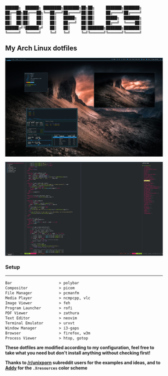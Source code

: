 ```
██████╗  ██████╗ ████████╗███████╗██╗██╗     ███████╗███████╗
██╔══██╗██╔═══██╗╚══██╔══╝██╔════╝██║██║     ██╔════╝██╔════╝
██║  ██║██║   ██║   ██║   █████╗  ██║██║     █████╗  ███████╗
██║  ██║██║   ██║   ██║   ██╔══╝  ██║██║     ██╔══╝  ╚════██║
██████╔╝╚██████╔╝   ██║   ██║     ██║███████╗███████╗███████║
╚═════╝  ╚═════╝    ╚═╝   ╚═╝     ╚═╝╚══════╝╚══════╝╚══════╝
```

## My Arch Linux dotfiles

![.](img/screenshot-1.png)

![.](img/neovim.png)

### Setup
-----
```
Bar                     > polybar
Compositor              > picom
File Manager            > pcmanfm
Media Player            > ncmpcpp, vlc
Image Viewer            > feh
Program Launcher        > rofi
PDF Viewer              > zathura
Text Editor             > neovim
Terminal Emulator       > urxvt
Window Manager          > i3-gaps
Browser                 > firefox, w3m
Process Viewer          > htop, gotop
```

**These dotfiles are modified according to my configuration, feel free to take what you need but don't install anything without checking first!**

**Thanks to [/r/unixporn](https://www.reddit.com/r/unixporn/) subreddit users for the examples and ideas, and to [Addy](https://addy-dclxvi.github.io/post/configuring-urxvt/) for the `.Xresources` color scheme**
